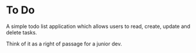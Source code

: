 # To Do

A simple todo list application which allows users to read, create, update and delete tasks.

Think of it as a right of passage for a junior dev.
